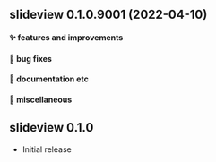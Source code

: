 ## slideview 0.1.0.9001 (2022-04-10)

#### ✨ features and improvements

#### 🐛 bug fixes

#### 💬 documentation etc

#### 🍬 miscellaneous


## slideview 0.1.0

* Initial release
